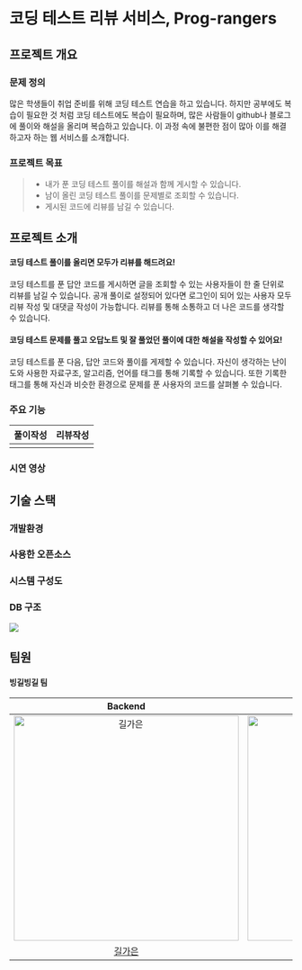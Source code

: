 # 코딩 테스트 리뷰 서비스, Prog-rangers

## 프로젝트 개요

### 문제 정의
많은 학생들이 취업 준비를 위해 코딩 테스트 연습을 하고 있습니다. 하지만 공부에도 복습이 필요한 것 처럼 코딩 테스트에도 복습이 필요하며, 많은 사람들이 github나 블로그에 풀이와 해설을 올리며 복습하고 있습니다.
이 과정 속에 불편한 점이 많아 이를 해결하고자 하는 웹 서비스를 소개합니다. 

### 프로젝트 목표
> - 내가 푼 코딩 테스트 풀이를 해설과 함께 게시할 수 있습니다. 
> - 남이 올린 코딩 테스트 풀이를 문제별로 조회할 수 있습니다. 
> - 게시된 코드에 리뷰를 남길 수 있습니다. 

## 프로젝트 소개

#### 코딩 테스트 풀이를 올리면 모두가 리뷰를 해드려요! 
코딩 테스트를 푼 답안 코드를 게시하면 글을 조회할 수 있는 사용자들이 한 줄 단위로 리뷰를 남길 수 있습니다. 공개 풀이로 설정되어 있다면 로그인이 되어 있는 사용자 모두 리뷰 작성 및 대댓글 작성이 가능합니다. 
리뷰를 통해 소통하고 더 나은 코드를 생각할 수 있습니다.

#### 코딩 테스트 문제를 풀고 오답노트 및 잘 풀었던 풀이에 대한 해설을 작성할 수 있어요!
코딩 테스트를 푼 다음, 답안 코드와 풀이를 게제할 수 있습니다. 자신이 생각하는 난이도와 사용한 자료구조, 알고리즘, 언어를 태그를 통해 기록할 수 있습니다. 
또한 기록한 태그를 통해 자신과 비슷한 환경으로 문제를 푼 사용자의 코드를 살펴볼 수 있습니다.


### 주요 기능

|풀이작성|리뷰작성|
|------|-----|
|||

### 시연 영상

## 기술 스택

### 개발환경



### 사용한 오픈소스


### 시스템 구성도


### DB 구조
![](https://velog.velcdn.com/images/rlfrkdms1/post/922a7318-247f-432f-a4df-cd226dfce4fb/image.png)


## 팀원

#### 빙길빙길 팀
| Backend | Backend | Frontend | Frontend | Frontend |
| :-----: | :-----: | :------: | :------: | :------: |
| <img src="https://avatars.githubusercontent.com/u/83744709?v=4" width=400px alt="길가은"/> | <img src="https://avatars.githubusercontent.com/u/96513365?v=4" width=400px alt="장지담"/> | <img src="https://avatars.githubusercontent.com/u/137764022?v=4" width=400px alt="이수빈"/> | <img src="https://avatars.githubusercontent.com/u/109477788?v=4" width=400px alt="김유진"/> | <img src="https://avatars.githubusercontent.com/u/109705781?v=4" width=400px alt="강민경"/> |
| [길가은](https://github.com/rlfrkdms1)|[장지담](https://github.com/jd99iam)|[이수빈](https://github.com/ddongguri-bing)|[김유진](https://github.com/yyyujinnn)|[강민경](https://github.com/mingyeong0210)



